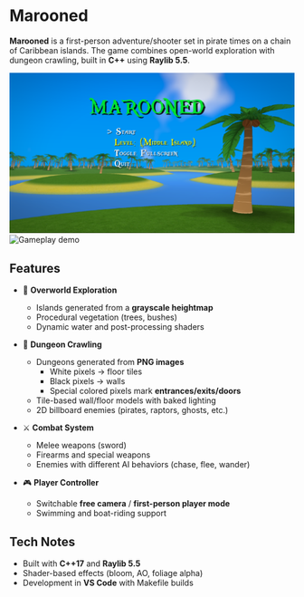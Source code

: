 # Marooned  

**Marooned** is a first-person adventure/shooter set in pirate times on a chain of Caribbean islands. The game combines open-world exploration with dungeon crawling, built in **C++** using **Raylib 5.5**. 

![Gameplay Screenshot](assets/screenshots/TitleScreen.png)
![Gameplay demo](assets/screenshots/demo.gif)

## Features  

- 🌴 **Overworld Exploration**  
  - Islands generated from a **grayscale heightmap**  
  - Procedural vegetation (trees, bushes)  
  - Dynamic water and post-processing shaders  

- 🏰 **Dungeon Crawling**  
  - Dungeons generated from **PNG images**  
    - White pixels → floor tiles  
    - Black pixels → walls  
    - Special colored pixels mark **entrances/exits/doors**  
  - Tile-based wall/floor models with baked lighting  
  - 2D billboard enemies (pirates, raptors, ghosts, etc.)  

- ⚔️ **Combat System**  
  - Melee weapons (sword)  
  - Firearms and special weapons 
  - Enemies with different AI behaviors (chase, flee, wander)  

- 🎮 **Player Controller**  
  - Switchable **free camera** / **first-person player mode**  
  - Swimming and boat-riding support  

## Tech Notes  

- Built with **C++17** and **Raylib 5.5**  
- Shader-based effects (bloom, AO, foliage alpha)  
- Development in **VS Code** with Makefile builds  

